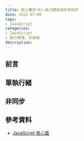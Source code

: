 ```yaml
---
title: 核心觀念(9)-執行緒與同步非同步
date: 2022-07-09
tags:
- JavaScript
categories:
- JavaScript
- 執行環境、作用域
description:
---
```


## 前言

## 單執行緒

## 非同步


## 參考資料
- [JavaScript 核心篇](https://www.hexschool.com/courses/js-core.html)